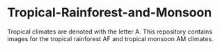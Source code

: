 # Tropical-Rainforest-and-Monsoon
Tropical climates are denoted with the letter A. This repository contains images for the tropical rainforest AF and tropical monsoon AM climates.
